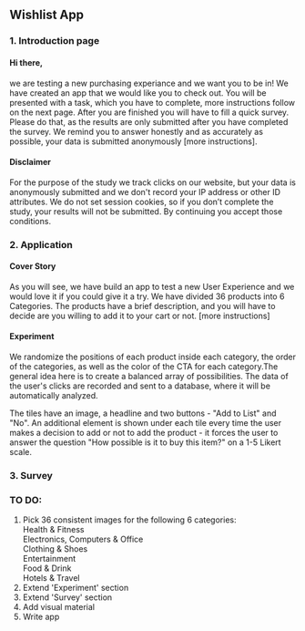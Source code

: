 ## Wishlist App

### 1. Introduction page
#### Hi there,
we are testing a new purchasing experiance and we want you to be in! We have created an app that we would like you to check out. You will be presented with a task, which you have to complete, more instructions follow on the next page. After you are finished you will have to fill a quick survey. Please do that, as the results are only submitted after you have completed the survey. We remind you to answer honestly and as accurately as possible, your data is submitted anonymously [more instructions].

#### Disclaimer
For the purpose of the study we track clicks on our website, but your data is anonymously submitted and we don't record your IP address or other ID attributes. We do not set session cookies, so if you don’t complete the study, your results will not be submitted. By continuing you accept those conditions.

### 2. Application

#### Cover Story
As you will see, we have build an app to test a new User Experience and we would love it if you could give it a try. We have divided 36 products into 6 Categories. The products have a brief description, and you will have to decide are you willing to add it to your cart or not. [more instructions]

#### Experiment
We randomize the positions of each product inside each category, the order of the categories, as well as the color of the CTA for each category.The general idea here is to create a balanced array of possibilities.
The data of the user's clicks are recorded and sent to a database, where it will be automatically analyzed.

The tiles have an image, a headline and two buttons - "Add to List" and "No". An additional element is shown under each tile every time the user makes a decision to add or not to add the product - it forces the user to answer the question "How possible is it to buy this item?" on a 1-5 Likert scale.

### 3. Survey

### TO DO:
1. Pick 36 consistent images for the following 6 categories:
<br>Health & Fitness
<br>Electronics, Computers & Office
<br>Clothing & Shoes
<br>Entertainment
<br>Food & Drink
<br>Hotels & Travel
2. Extend 'Experiment' section
3. Extend 'Survey' section
4. Add visual material
5. Write app
